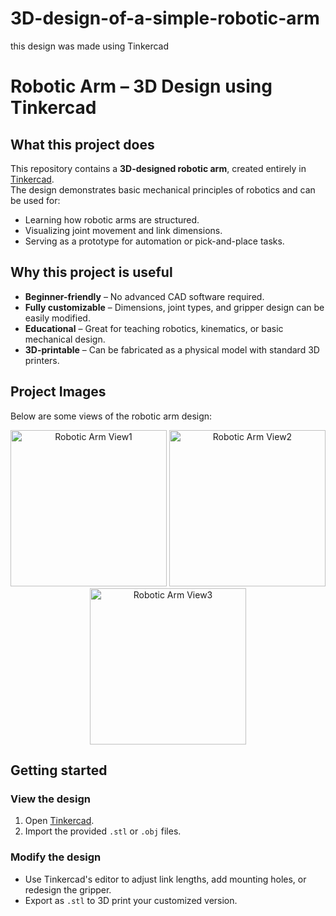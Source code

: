 # 3D-design-of-a-simple-robotic-arm
this design was made using Tinkercad
# Robotic Arm – 3D Design using Tinkercad

## What this project does
This repository contains a **3D-designed robotic arm**, created entirely in [Tinkercad](https://www.tinkercad.com/).  
The design demonstrates basic mechanical principles of robotics and can be used for:
- Learning how robotic arms are structured.
- Visualizing joint movement and link dimensions.
- Serving as a prototype for automation or pick-and-place tasks.

## Why this project is useful
- **Beginner-friendly** – No advanced CAD software required.  
- **Fully customizable** – Dimensions, joint types, and gripper design can be easily modified.  
- **Educational** – Great for teaching robotics, kinematics, or basic mechanical design.  
- **3D-printable** – Can be fabricated as a physical model with standard 3D printers.

## Project Images
Below are some views of the robotic arm design:

<p align="center">
  <img src="" alt="Robotic Arm View1" width="250"/>
  <img src="" alt="Robotic Arm View2" width="250"/>
  <img src="" alt="Robotic Arm View3" width="250"/>
</p>

## Getting started
### View the design
1. Open [Tinkercad](https://www.tinkercad.com/).  
2. Import the provided `.stl` or `.obj` files.  

### Modify the design
- Use Tinkercad's editor to adjust link lengths, add mounting holes, or redesign the gripper.
- Export as `.stl` to 3D print your customized version.
 
